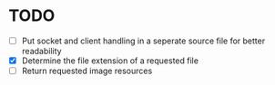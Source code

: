 # TODO

- [ ] Put socket and client handling in a seperate source file for better readability
- [X] Determine the file extension of a requested file
- [ ] Return requested image resources
